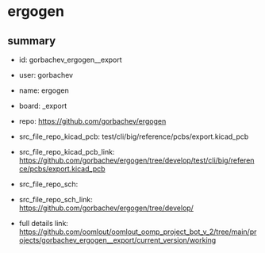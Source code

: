 # ergogen
 
## summary 
* id: gorbachev_ergogen__export
* user: gorbachev
* name: ergogen
* board: _export
* repo: https://github.com/gorbachev/ergogen
* src_file_repo_kicad_pcb: test/cli/big/reference/pcbs/export.kicad_pcb
* src_file_repo_kicad_pcb_link: https://github.com/gorbachev/ergogen/tree/develop/test/cli/big/reference/pcbs/export.kicad_pcb


* src_file_repo_sch: 
* src_file_repo_sch_link: https://github.com/gorbachev/ergogen/tree/develop/
* full details link: https://github.com/oomlout/oomlout_oomp_project_bot_v_2/tree/main/projects/gorbachev_ergogen__export/current_version/working  






